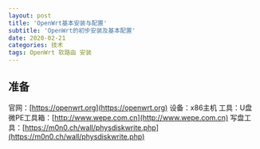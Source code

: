 ```yaml
---
layout: post
title: 'OpenWrt基本安装与配置'
subtitle: 'OpenWrt的初步安装及基本配置'
date: 2020-02-21
categories: 技术
tags: OpenWrt 软路由 安装
---
```


## 准备
官网：[https://openwrt.org](https://openwrt.org)
设备：x86主机
工具：U盘
微PE工具箱：[http://www.wepe.com.cn](http://www.wepe.com.cn)
写盘工具：[https://m0n0.ch/wall/physdiskwrite.php](https://m0n0.ch/wall/physdiskwrite.php)
